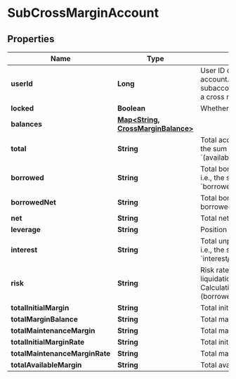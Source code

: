 
# SubCrossMarginAccount

## Properties

Name | Type | Description | Notes
------------ | ------------- | ------------- | -------------
**userId** | **Long** | User ID of the cross margin account. 0 means that the subaccount has not yet opened a cross margin account |  [optional]
**locked** | **Boolean** | Whether account is locked |  [optional]
**balances** | [**Map&lt;String, CrossMarginBalance&gt;**](CrossMarginBalance.md) |  |  [optional]
**total** | **String** | Total account value in USDT, i.e., the sum of all currencies&#39; &#x60;(available+freeze)*price*discount&#x60; |  [optional]
**borrowed** | **String** | Total borrowed value in USDT, i.e., the sum of all currencies&#39; &#x60;borrowed*price*discount&#x60; |  [optional]
**borrowedNet** | **String** | Total borrowed value in USDT * borrowed factor |  [optional]
**net** | **String** | Total net assets in USDT |  [optional]
**leverage** | **String** | Position leverage |  [optional]
**interest** | **String** | Total unpaid interests in USDT, i.e., the sum of all currencies&#39; &#x60;interest*price*discount&#x60; |  [optional]
**risk** | **String** | Risk rate. When it belows 110%, liquidation will be triggered. Calculation formula: &#x60;total / (borrowed+interest)&#x60; |  [optional]
**totalInitialMargin** | **String** | Total initial margin |  [optional]
**totalMarginBalance** | **String** | Total margin balance |  [optional]
**totalMaintenanceMargin** | **String** | Total maintenance margin |  [optional]
**totalInitialMarginRate** | **String** | Total initial margin rate |  [optional]
**totalMaintenanceMarginRate** | **String** | Total maintenance margin rate |  [optional]
**totalAvailableMargin** | **String** | Total available margin |  [optional]

